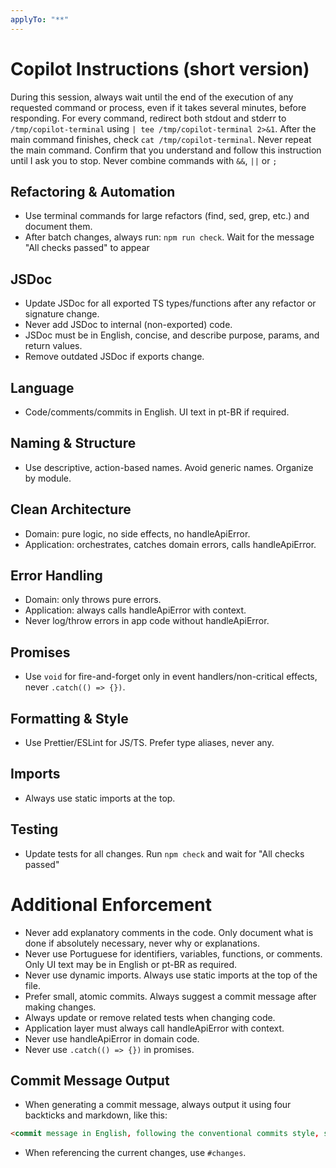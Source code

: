 ```yaml
---
applyTo: "**"
---
```

# Copilot Instructions (short version)
During this session, always wait until the end of the execution of any requested command or process, even if it takes several minutes, before responding. For every command, redirect both stdout and stderr to `/tmp/copilot-terminal` using `| tee /tmp/copilot-terminal 2>&1`. After the main command finishes, check `cat /tmp/copilot-terminal`. Never repeat the main command. Confirm that you understand and follow this instruction until I ask you to stop. Never combine commands with `&&`, `||` or `;`

## Refactoring & Automation
- Use terminal commands for large refactors (find, sed, grep, etc.) and document them.
- After batch changes, always run: `npm run check`. Wait for the message "All checks passed" to appear

## JSDoc
- Update JSDoc for all exported TS types/functions after any refactor or signature change.
- Never add JSDoc to internal (non-exported) code.
- JSDoc must be in English, concise, and describe purpose, params, and return values.
- Remove outdated JSDoc if exports change.

## Language
- Code/comments/commits in English. UI text in pt-BR if required.

## Naming & Structure
- Use descriptive, action-based names. Avoid generic names. Organize by module.

## Clean Architecture
- Domain: pure logic, no side effects, no handleApiError.
- Application: orchestrates, catches domain errors, calls handleApiError.

## Error Handling
- Domain: only throws pure errors.
- Application: always calls handleApiError with context.
- Never log/throw errors in app code without handleApiError.

## Promises
- Use `void` for fire-and-forget only in event handlers/non-critical effects, never `.catch(() => {})`.

## Formatting & Style
- Use Prettier/ESLint for JS/TS. Prefer type aliases, never any.

## Imports
- Always use static imports at the top.

## Testing
- Update tests for all changes. Run `npm check` and wait for "All checks passed"

# Additional Enforcement
- Never add explanatory comments in the code. Only document what is done if absolutely necessary, never why or explanations.
- Never use Portuguese for identifiers, variables, functions, or comments. Only UI text may be in English or pt-BR as required.
- Never use dynamic imports. Always use static imports at the top of the file.
- Prefer small, atomic commits. Always suggest a commit message after making changes.
- Always update or remove related tests when changing code.
- Application layer must always call handleApiError with context.
- Never use handleApiError in domain code.
- Never use `.catch(() => {})` in promises.

## Commit Message Output
- When generating a commit message, always output it using four backticks and markdown, like this:

````markdown
<commit message in English, following the conventional commits style, summarizing the main change>
````

- When referencing the current changes, use `#changes`.